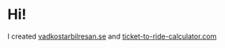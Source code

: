 <h1>
  Hi!
</h1>
<p>
  I created <a href="https://vadkostarbilresan.se" target="_blank">vadkostarbilresan.se</a> and <a href="https://ticket-to-ride-calculator.com" target="_blank">ticket-to-ride-calculator.com</a>
</p>
